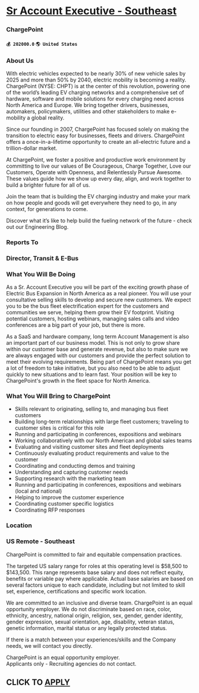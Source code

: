 # [Sr Account Executive - Southeast](https://www.remotewlb.com/apply/sr-account-executive-southeast)  
### ChargePoint  
#### `💰 202000.0` `🌎 United States`  

### About Us

With electric vehicles expected to be nearly 30% of new vehicle sales by 2025 and more than 50% by 2040, electric mobility is becoming a reality. ChargePoint (NYSE: CHPT) is at the center of this revolution, powering one of the world’s leading EV charging networks and a comprehensive set of hardware, software and mobile solutions for every charging need across North America and Europe. We bring together drivers, businesses, automakers, policymakers, utilities and other stakeholders to make e-mobility a global reality.

Since our founding in 2007, ChargePoint has focused solely on making the transition to electric easy for businesses, fleets and drivers. ChargePoint offers a once-in-a-lifetime opportunity to create an all-electric future and a trillion-dollar market.

At ChargePoint, we foster a positive and productive work environment by committing to live our values of Be Courageous, Charge Together, Love our Customers, Operate with Openness, and Relentlessly Pursue Awesome. These values guide how we show up every day, align, and work together to build a brighter future for all of us.

Join the team that is building the EV charging industry and make your mark on how people and goods will get everywhere they need to go, in any context, for generations to come.

Discover what it’s like to help build the fueling network of the future - check out our Engineering Blog.

### Reports To

### Director, Transit & E-Bus

### What You Will Be Doing

As a Sr. Account Executive you will be part of the exciting growth phase of Electric Bus Expansion in North America as a real pioneer. You will use your consultative selling skills to develop and secure new customers. We expect you to be the bus fleet electrification expert for the customers and communities we serve, helping them grow their EV footprint. Visiting potential customers, hosting webinars, managing sales calls and video conferences are a big part of your job, but there is more.

As a SaaS and hardware company, long term Account Management is also an important part of our business model. This is not only to grow share within our customer base and generate revenue, but also to make sure we are always engaged with our customers and provide the perfect solution to meet their evolving requirements. Being part of ChargePoint means you get a lot of freedom to take initiative, but you also need to be able to adjust quickly to new situations and to learn fast. Your position will be key to ChargePoint's growth in the fleet space for North America.

### What You Will Bring to ChargePoint

  * Skills relevant to originating, selling to, and managing bus fleet customers
  * Building long-term relationships with large fleet customers; traveling to customer sites is critical for this role
  * Running and participating in conferences, expositions and webinars
  * Working collaboratively with our North American and global sales teams
  * Evaluating and visiting customer sites and fleet deployments
  * Continuously evaluating product requirements and value to the customer
  * Coordinating and conducting demos and training
  * Understanding and capturing customer needs
  * Supporting research with the marketing team
  * Running and participating in conferences, expositions and webinars (local and national)
  * Helping to improve the customer experience
  * Coordinating customer specific logistics
  * Coordinating RFP responses

###  **Location**

### US Remote - Southeast

ChargePoint is committed to fair and equitable compensation practices.

The targeted US salary range for roles at this operating level is $58,500 to $143,500. This range represents base salary and does not reflect equity, benefits or variable pay where applicable. Actual base salaries are based on several factors unique to each candidate, including but not limited to skill set, experience, certifications and specific work location.

We are committed to an inclusive and diverse team. ChargePoint is an equal opportunity employer. We do not discriminate based on race, color, ethnicity, ancestry, national origin, religion, sex, gender, gender identity, gender expression, sexual orientation, age, disability, veteran status, genetic information, marital status or any legally protected status.

If there is a match between your experiences/skills and the Company needs, we will contact you directly.

ChargePoint is an equal opportunity employer.  
Applicants only - Recruiting agencies do not contact.

  
## CLICK TO [APPLY](https://www.remotewlb.com/apply/sr-account-executive-southeast)

